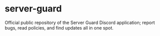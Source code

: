 # server-guard
Official public repository of the Server Guard Discord application; report bugs, read policies, and find updates all in one spot.

